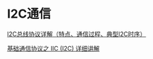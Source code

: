 # I2C通信

[I2C总线协议详解（特点、通信过程、典型I2C时序）](https://blog.csdn.net/zhangduang_KHKW/article/details/121953275)

[基础通信协议之 IIC (I2C) 详细讲解](https://blog.csdn.net/qq_39829913/article/details/104718185)
